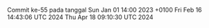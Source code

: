 Commit ke-55 pada tanggal Sun Jan 01 14:00 2023 +0100
Fri Feb 16 14:43:06 UTC 2024
Thu Apr 18 09:10:30 UTC 2024
